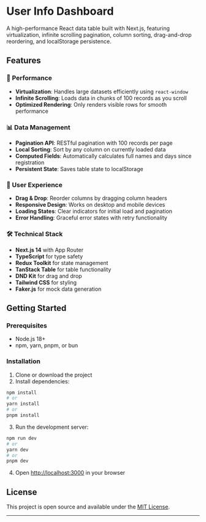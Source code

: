 # User Info Dashboard

A high-performance React data table built with Next.js, featuring virtualization, infinite scrolling pagination, column sorting, drag-and-drop reordering, and localStorage persistence.

## Features

### 🚀 Performance
- **Virtualization**: Handles large datasets efficiently using `react-window`
- **Infinite Scrolling**: Loads data in chunks of 100 records as you scroll
- **Optimized Rendering**: Only renders visible rows for smooth performance

### 📊 Data Management
- **Pagination API**: RESTful pagination with 100 records per page
- **Local Sorting**: Sort by any column on currently loaded data
- **Computed Fields**: Automatically calculates full names and days since registration
- **Persistent State**: Saves table state to localStorage

### 🎨 User Experience
- **Drag & Drop**: Reorder columns by dragging column headers
- **Responsive Design**: Works on desktop and mobile devices
- **Loading States**: Clear indicators for initial load and pagination
- **Error Handling**: Graceful error states with retry functionality

### 🛠 Technical Stack
- **Next.js 14** with App Router
- **TypeScript** for type safety
- **Redux Toolkit** for state management
- **TanStack Table** for table functionality
- **DND Kit** for drag and drop
- **Tailwind CSS** for styling
- **Faker.js** for mock data generation

## Getting Started

### Prerequisites
- Node.js 18+ 
- npm, yarn, pnpm, or bun

### Installation

1. Clone or download the project
2. Install dependencies:

```bash
npm install
# or
yarn install
# or
pnpm install
```

3. Run the development server:

```bash
npm run dev
# or
yarn dev
# or
pnpm dev
```

4. Open [http://localhost:3000](http://localhost:3000) in your browser

## License

This project is open source and available under the [MIT License](LICENSE).

---